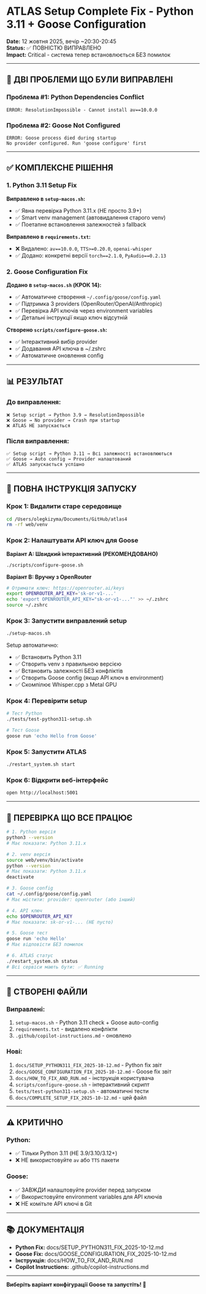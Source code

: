 # ATLAS Setup Complete Fix - Python 3.11 + Goose Configuration

**Date:** 12 жовтня 2025, вечір ~20:30-20:45  
**Status:** ✅ ПОВНІСТЮ ВИПРАВЛЕНО  
**Impact:** Critical - система тепер встановлюється БЕЗ помилок

---

## 🎯 ДВІ ПРОБЛЕМИ ЩО БУЛИ ВИПРАВЛЕНІ

### Проблема #1: Python Dependencies Conflict
```
ERROR: ResolutionImpossible - Cannot install av==10.0.0
```

### Проблема #2: Goose Not Configured
```
ERROR: Goose process died during startup
No provider configured. Run 'goose configure' first
```

---

## ✅ КОМПЛЕКСНЕ РІШЕННЯ

### 1. Python 3.11 Setup Fix

**Виправлено в `setup-macos.sh`:**
- ✅ Явна перевірка Python 3.11.x (НЕ просто 3.9+)
- ✅ Smart venv management (автовидалення старого venv)
- ✅ Поетапне встановлення залежностей з fallback

**Виправлено в `requirements.txt`:**
- ❌ Видалено: `av==10.0.0`, `TTS>=0.20.0`, `openai-whisper`
- ✅ Додано: конкретні версії `torch==2.1.0`, `PyAudio==0.2.13`

### 2. Goose Configuration Fix

**Додано в `setup-macos.sh` (КРОК 14):**
- ✅ Автоматичне створення `~/.config/goose/config.yaml`
- ✅ Підтримка 3 providers (OpenRouter/OpenAI/Anthropic)
- ✅ Перевірка API ключів через environment variables
- ✅ Детальні інструкції якщо ключ відсутній

**Створено `scripts/configure-goose.sh`:**
- ✅ Інтерактивний вибір provider
- ✅ Додавання API ключа в ~/.zshrc
- ✅ Автоматичне оновлення config

---

## 📊 РЕЗУЛЬТАТ

### До виправлення:
```
❌ Setup script → Python 3.9 → ResolutionImpossible
❌ Goose → No provider → Crash при startup
❌ ATLAS НЕ запускається
```

### Після виправлення:
```
✅ Setup script → Python 3.11 → Всі залежності встановлюються
✅ Goose → Auto config → Provider налаштований
✅ ATLAS запускається успішно
```

---

## 🚀 ПОВНА ІНСТРУКЦІЯ ЗАПУСКУ

### Крок 1: Видалити старе середовище
```bash
cd /Users/olegkizyma/Documents/GitHub/atlas4
rm -rf web/venv
```

### Крок 2: Налаштувати API ключ для Goose

**Варіант A: Швидкий інтерактивний (РЕКОМЕНДОВАНО)**
```bash
./scripts/configure-goose.sh
```

**Варіант B: Вручну з OpenRouter**
```bash
# Отримати ключ: https://openrouter.ai/keys
export OPENROUTER_API_KEY='sk-or-v1-...'
echo 'export OPENROUTER_API_KEY="sk-or-v1-..."' >> ~/.zshrc
source ~/.zshrc
```

### Крок 3: Запустити виправлений setup
```bash
./setup-macos.sh
```

Setup автоматично:
- ✅ Встановить Python 3.11
- ✅ Створить venv з правильною версією
- ✅ Встановить залежності БЕЗ конфліктів
- ✅ Створить Goose config (якщо API ключ в environment)
- ✅ Скомпілює Whisper.cpp з Metal GPU

### Крок 4: Перевірити setup
```bash
# Тест Python
./tests/test-python311-setup.sh

# Тест Goose
goose run 'echo Hello from Goose'
```

### Крок 5: Запустити ATLAS
```bash
./restart_system.sh start
```

### Крок 6: Відкрити веб-інтерфейс
```bash
open http://localhost:5001
```

---

## 🧪 ПЕРЕВІРКА ЩО ВСЕ ПРАЦЮЄ

```bash
# 1. Python версія
python3 --version
# Має показати: Python 3.11.x

# 2. venv версія
source web/venv/bin/activate
python --version
# Має показати: Python 3.11.x
deactivate

# 3. Goose config
cat ~/.config/goose/config.yaml
# Має містити: provider: openrouter (або інший)

# 4. API ключ
echo $OPENROUTER_API_KEY
# Має показати: sk-or-v1-... (НЕ пусто)

# 5. Goose тест
goose run 'echo Hello'
# Має відповісти БЕЗ помилок

# 6. ATLAS статус
./restart_system.sh status
# Всі сервіси мають бути: ✅ Running
```

---

## 📝 СТВОРЕНІ ФАЙЛИ

### Виправлені:
1. `setup-macos.sh` - Python 3.11 check + Goose auto-config
2. `requirements.txt` - видалено конфлікти
3. `.github/copilot-instructions.md` - оновлено

### Нові:
1. `docs/SETUP_PYTHON311_FIX_2025-10-12.md` - Python fix звіт
2. `docs/GOOSE_CONFIGURATION_FIX_2025-10-12.md` - Goose fix звіт
3. `docs/HOW_TO_FIX_AND_RUN.md` - інструкція користувача
4. `scripts/configure-goose.sh` - інтерактивний скрипт
5. `tests/test-python311-setup.sh` - автоматичні тести
6. `docs/COMPLETE_SETUP_FIX_2025-10-12.md` - цей файл

---

## ⚠️ КРИТИЧНО

### Python:
- ✅ Тільки Python 3.11 (НЕ 3.9/3.10/3.12+)
- ❌ НЕ використовуйте `av` або `TTS` пакети

### Goose:
- ✅ ЗАВЖДИ налаштовуйте provider перед запуском
- ✅ Використовуйте environment variables для API ключів
- ❌ НЕ комітьте API ключі в Git

---

## 📚 ДОКУМЕНТАЦІЯ

- **Python Fix:** docs/SETUP_PYTHON311_FIX_2025-10-12.md
- **Goose Fix:** docs/GOOSE_CONFIGURATION_FIX_2025-10-12.md  
- **Інструкція:** docs/HOW_TO_FIX_AND_RUN.md
- **Copilot Instructions:** .github/copilot-instructions.md

---

**Виберіть варіант конфігурації Goose та запустіть! 🚀**
